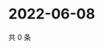 # 2022-06-08

共 0 条

<!-- BEGIN WEIBO -->
<!-- 最后更新时间 Wed Jun 08 2022 23:12:34 GMT+0800 (China Standard Time) -->

<!-- END WEIBO -->
